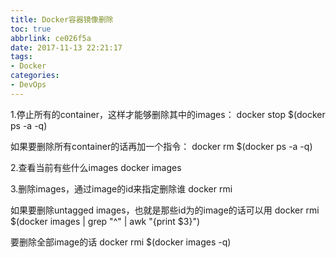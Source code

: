 ```yaml
---
title: Docker容器镜像删除
toc: true
abbrlink: ce026f5a
date: 2017-11-13 22:21:17
tags:
- Docker
categories:
- DevOps
---
```


1.停止所有的container，这样才能够删除其中的images：
docker stop $(docker ps -a -q)

如果要删除所有container的话再加一个指令：
docker rm $(docker ps -a -q)

2.查看当前有些什么images
docker images

3.删除images，通过image的id来指定删除谁
docker rmi <image id>

如果要删除untagged images，也就是那些id为<None>的image的话可以用
docker rmi $(docker images | grep "^<none>" | awk "{print $3}")

要删除全部image的话
docker rmi $(docker images -q)